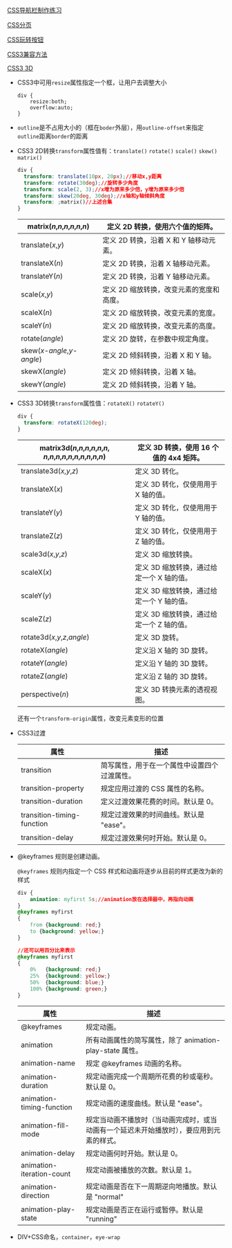[CSS导航栏制作练习](https://www.runoob.com/css/css-navbar.html)

[CSS分页](https://www.runoob.com/css3/css3-pagination.html#)

[CSS玩转按钮](https://www.runoob.com/css3/css3-buttons.html)

[CSS3兼容方法](https://www.cnblogs.com/jesse131/p/5441199.html)

[CSS3 3D](https://www.zhangxinxu.com/wordpress/2012/09/css3-3d-transform-perspective-animate-transition/)

- CSS3中可用`resize`属性指定一个框，让用户去调整大小

    ```
    div {
        resize:both;
        overflow:auto;
    }
    ```

- `outline`是不占用大小的（框在`boder`外层），用`outline-offset`来指定`outline`距离`border`的距离

- CSS3 2D转换`transform`属性值有：`translate()` `rotate()` `scale()` `skew()` `matrix()`

  ```css
  div {
  	transform: translate(10px, 20px);//移动x,y距离
  	transform: rotate(30deg);//旋转多少角度
  	transform: scale(2, 3);//x增为原来多少倍，y增为原来多少倍
  	transform: skew(20deg, 30deg);//x轴和y轴倾斜角度
  	transform: ;matrix()//上述合集
  }
  ```

  | matrix(*n*,*n*,*n*,*n*,*n*,*n*) | 定义 2D 转换，使用六个值的矩阵。         |
  | ------------------------------- | ---------------------------------------- |
  | translate(*x*,*y*)              | 定义 2D 转换，沿着 X 和 Y 轴移动元素。   |
  | translateX(*n*)                 | 定义 2D 转换，沿着 X 轴移动元素。        |
  | translateY(*n*)                 | 定义 2D 转换，沿着 Y 轴移动元素。        |
  | scale(*x*,*y*)                  | 定义 2D 缩放转换，改变元素的宽度和高度。 |
  | scaleX(*n*)                     | 定义 2D 缩放转换，改变元素的宽度。       |
  | scaleY(*n*)                     | 定义 2D 缩放转换，改变元素的高度。       |
  | rotate(*angle*)                 | 定义 2D 旋转，在参数中规定角度。         |
  | skew(*x-angle*,*y-angle*)       | 定义 2D 倾斜转换，沿着 X 和 Y 轴。       |
  | skewX(*angle*)                  | 定义 2D 倾斜转换，沿着 X 轴。            |
  | skewY(*angle*)                  | 定义 2D 倾斜转换，沿着 Y 轴。            |

- CSS3 3D转换`transform`属性值：`rotateX()` `rotateY()`

  ```css
  div {
  	transform: rotateX(120deg);
  }
  ```

  | matrix3d(*n*,*n*,*n*,*n*,*n*,*n*, *n*,*n*,*n*,*n*,*n*,*n*,*n*,*n*,*n*,*n*) | 定义 3D 转换，使用 16 个值的 4x4 矩阵。   |
  | ------------------------------------------------------------ | ----------------------------------------- |
  | translate3d(*x*,*y*,*z*)                                     | 定义 3D 转化。                            |
  | translateX(*x*)                                              | 定义 3D 转化，仅使用用于 X 轴的值。       |
  | translateY(*y*)                                              | 定义 3D 转化，仅使用用于 Y 轴的值。       |
  | translateZ(*z*)                                              | 定义 3D 转化，仅使用用于 Z 轴的值。       |
  | scale3d(*x*,*y*,*z*)                                         | 定义 3D 缩放转换。                        |
  | scaleX(*x*)                                                  | 定义 3D 缩放转换，通过给定一个 X 轴的值。 |
  | scaleY(*y*)                                                  | 定义 3D 缩放转换，通过给定一个 Y 轴的值。 |
  | scaleZ(*z*)                                                  | 定义 3D 缩放转换，通过给定一个 Z 轴的值。 |
  | rotate3d(*x*,*y*,*z*,*angle*)                                | 定义 3D 旋转。                            |
  | rotateX(*angle*)                                             | 定义沿 X 轴的 3D 旋转。                   |
  | rotateY(*angle*)                                             | 定义沿 Y 轴的 3D 旋转。                   |
  | rotateZ(*angle*)                                             | 定义沿 Z 轴的 3D 旋转。                   |
  | perspective(*n*)                                             | 定义 3D 转换元素的透视视图。              |

  还有一个`transform-origin`属性，改变元素变形的位置

- CSS3过渡

  | 属性                       | 描述                                         |
  | -------------------------- | -------------------------------------------- |
  | transition                 | 简写属性，用于在一个属性中设置四个过渡属性。 |
  | transition-property        | 规定应用过渡的 CSS 属性的名称。              |
  | transition-duration        | 定义过渡效果花费的时间。默认是 0。           |
  | transition-timing-function | 规定过渡效果的时间曲线。默认是 "ease"。      |
  | transition-delay           | 规定过渡效果何时开始。默认是 0。             |

- @keyframes 规则是创建动画。

  `@keyframes` 规则内指定一个 CSS 样式和动画将逐步从目前的样式更改为新的样式

  ```css
  div {
      animation: myfirst 5s;//animation放在选择器中，再指向动画
  }
  @keyframes myfirst
  {
      from {background: red;}
      to {background: yellow;}
  }
  
  //还可以用百分比来表示
  @keyframes myfirst
  {
      0%   {background: red;}
      25%  {background: yellow;}
      50%  {background: blue;}
      100% {background: green;}
  }
  ```

  | 属性                      | 描述                                                         |
  | ------------------------- | ------------------------------------------------------------ |
  | @keyframes                | 规定动画。                                                   |
  | animation                 | 所有动画属性的简写属性，除了 animation-play-state 属性。     |
  | animation-name            | 规定 @keyframes 动画的名称。                                 |
  | animation-duration        | 规定动画完成一个周期所花费的秒或毫秒。默认是 0。             |
  | animation-timing-function | 规定动画的速度曲线。默认是 "ease"。                          |
  | animation-fill-mode       | 规定当动画不播放时（当动画完成时，或当动画有一个延迟未开始播放时），要应用到元素的样式。 |
  | animation-delay           | 规定动画何时开始。默认是 0。                                 |
  | animation-iteration-count | 规定动画被播放的次数。默认是 1。                             |
  | animation-direction       | 规定动画是否在下一周期逆向地播放。默认是 "normal"            |
  | animation-play-state      | 规定动画是否正在运行或暂停。默认是 "running"                 |

- DIV+CSS命名，`container`，`eye-wrap`